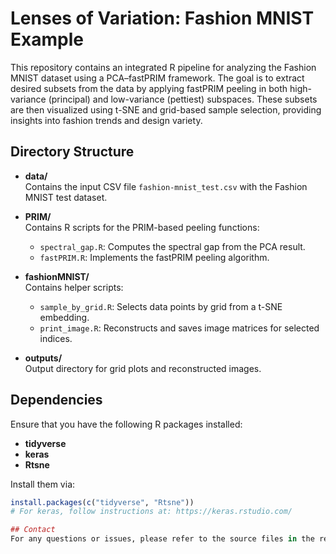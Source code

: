 # Lenses of Variation: Fashion MNIST Example
This repository contains an integrated R pipeline for analyzing the Fashion MNIST dataset using a PCA–fastPRIM framework. The goal is to extract desired subsets from the data by applying fastPRIM peeling in both high-variance (principal) and low-variance (pettiest) subspaces. These subsets are then visualized using t-SNE and grid-based sample selection, providing insights into fashion trends and design variety.

## Directory Structure

- **data/**  
  Contains the input CSV file `fashion-mnist_test.csv` with the Fashion MNIST test dataset.

- **PRIM/**  
  Contains R scripts for the PRIM-based peeling functions:
  - `spectral_gap.R`: Computes the spectral gap from the PCA result.
  - `fastPRIM.R`: Implements the fastPRIM peeling algorithm.

- **fashionMNIST/**  
  Contains helper scripts:
  - `sample_by_grid.R`: Selects data points by grid from a t-SNE embedding.
  - `print_image.R`: Reconstructs and saves image matrices for selected indices.

- **outputs/**  
  Output directory for grid plots and reconstructed images.

## Dependencies

Ensure that you have the following R packages installed:
- **tidyverse**
- **keras**
- **Rtsne**

Install them via:
```r
install.packages(c("tidyverse", "Rtsne"))
# For keras, follow instructions at: https://keras.rstudio.com/

## Contact
For any questions or issues, please refer to the source files in the repository or contact the project maintainers by txl1001@miami.edu.

